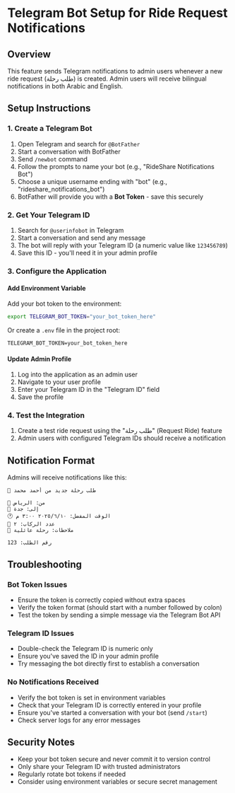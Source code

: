 # Telegram Bot Setup for Ride Request Notifications

## Overview
This feature sends Telegram notifications to admin users whenever a new ride request (طلب رحلة) is created. Admin users will receive bilingual notifications in both Arabic and English.

## Setup Instructions

### 1. Create a Telegram Bot
1. Open Telegram and search for `@BotFather`
2. Start a conversation with BotFather
3. Send `/newbot` command
4. Follow the prompts to name your bot (e.g., "RideShare Notifications Bot")
5. Choose a unique username ending with "bot" (e.g., "rideshare_notifications_bot")
6. BotFather will provide you with a **Bot Token** - save this securely

### 2. Get Your Telegram ID
1. Search for `@userinfobot` in Telegram
2. Start a conversation and send any message
3. The bot will reply with your Telegram ID (a numeric value like `123456789`)
4. Save this ID - you'll need it in your admin profile

### 3. Configure the Application

#### Add Environment Variable
Add your bot token to the environment:
```bash
export TELEGRAM_BOT_TOKEN="your_bot_token_here"
```

Or create a `.env` file in the project root:
```
TELEGRAM_BOT_TOKEN=your_bot_token_here
```

#### Update Admin Profile
1. Log into the application as an admin user
2. Navigate to your user profile
3. Enter your Telegram ID in the "Telegram ID" field
4. Save the profile

### 4. Test the Integration
1. Create a test ride request using the "طلب رحلة" (Request Ride) feature
2. Admin users with configured Telegram IDs should receive a notification

## Notification Format
Admins will receive notifications like this:

```
🚗 طلب رحلة جديد من أحمد محمد

📍 من: الرياض
📍 إلى: جدة  
🕐 الوقت المفضل: ٢٠٢٥/٦/١٠ ٣:٠٠ م
👥 عدد الركاب: ٢
📝 ملاحظات: رحلة عائلية

رقم الطلب: 123
```

## Troubleshooting

### Bot Token Issues
- Ensure the token is correctly copied without extra spaces
- Verify the token format (should start with a number followed by colon)
- Test the token by sending a simple message via the Telegram Bot API

### Telegram ID Issues
- Double-check the Telegram ID is numeric only
- Ensure you've saved the ID in your admin profile
- Try messaging the bot directly first to establish a conversation

### No Notifications Received
- Verify the bot token is set in environment variables
- Check that your Telegram ID is correctly entered in your profile
- Ensure you've started a conversation with your bot (send `/start`)
- Check server logs for any error messages

## Security Notes
- Keep your bot token secure and never commit it to version control
- Only share your Telegram ID with trusted administrators
- Regularly rotate bot tokens if needed
- Consider using environment variables or secure secret management